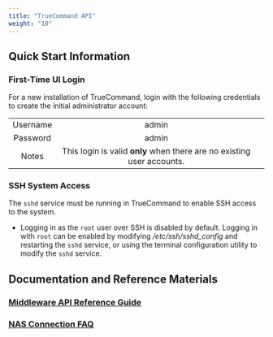```yaml
---
title: "TrueCommand API"
weight: "10"
---
```


## Quick Start Information

### First-Time UI Login
For a new installation of TrueCommand, login with the following credentials to create the initial administrator account:

|  |  |  |
|:---:|:---:|:---:|
| Username | admin | |
| Password | admin | |
| Notes | This login is valid **only** when there are no existing user accounts. | |

### SSH System Access
The `sshd` service must be running in TrueCommand to enable SSH access to the system.

* Logging in as the `root` user over SSH is disabled by default. Logging in with `root` can be enabled by modifying */etc/ssh/sshd_config* and restarting the `sshd` service, or using the terminal configuration utility to modify the `sshd` service.



## Documentation and Reference Materials
### [Middleware API Reference Guide](calls/)
### [NAS Connection FAQ](faq/)
